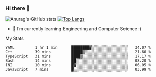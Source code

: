 ### Hi there 👋

![Anurag's GitHub stats](https://github-readme-stats.vercel.app/api?username=MatteoIorio11&show_icons=true&theme=dark) 
[![Top Langs](https://github-readme-stats.vercel.app/api/top-langs/?username=MatteoIorio11&theme=dark)](https://github.com/MatteoIorio11/github-readme-stats)

- 🌱 I’m currently learning Engineering and Computer Science :)

<!--
**MatteoIorio11/MatteoIorio11** is a ✨ _special_ ✨ repository because its `README.md` (this file) appears on your GitHub profile.

Here are some ideas to get you started:

- 🔭 I’m currently working on ...
- 🌱 I’m currently learning ...
- 👯 I’m looking to collaborate on ...
- 🤔 I’m looking for help with ...
- 💬 Ask me about ...
- 📫 How to reach me: ...
- 😄 Pronouns: ...
- ⚡ Fun fact: ...
-->
My Stats
<!--START_SECTION:waka-->

```text
YAML         1 hr 1 min      ████████▓░░░░░░░░░░░░░░░░   34.07 %
C++          39 mins         █████▒░░░░░░░░░░░░░░░░░░░   21.60 %
TypeScript   31 mins         ████▒░░░░░░░░░░░░░░░░░░░░   17.17 %
Bash         14 mins         ██░░░░░░░░░░░░░░░░░░░░░░░   08.20 %
INI          10 mins         █▓░░░░░░░░░░░░░░░░░░░░░░░   06.05 %
JavaScript   7 mins          █░░░░░░░░░░░░░░░░░░░░░░░░   03.99 %
```

<!--END_SECTION:waka-->
